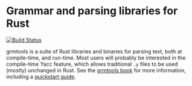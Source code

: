 # Grammar and parsing libraries for Rust

[![Build Status](https://api.travis-ci.org/softdevteam/sparsevec.svg?branch=master)](https://travis-ci.org/softdevteam/sparsevec)

grmtools is a suite of Rust libraries and binaries for parsing text, both at
compile-time, and run-time. Most users will probably be interested in the
compile-time Yacc feature, which allows traditional `.y` files to be used
(mostly) unchanged in Rust. See the
[grmtools book](https://softdevteam.github.io/grmtools/)
for more information, including a
[quickstart guide](https://softdevteam.github.io/grmtools/quickstart.html).
